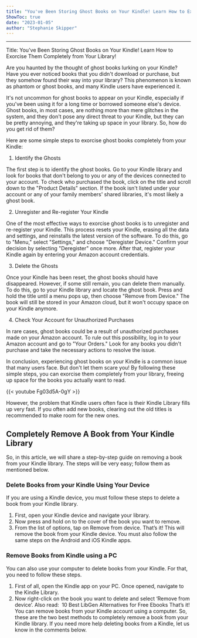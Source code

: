 ```yaml
---
title: "You've Been Storing Ghost Books on Your Kindle! Learn How to Exorcise Them Completely from Your Library!"
ShowToc: true 
date: "2023-01-05"
author: "Stephanie Skipper"
---
```

*****
Title: You've Been Storing Ghost Books on Your Kindle! Learn How to Exorcise Them Completely from Your Library!

Are you haunted by the thought of ghost books lurking on your Kindle? Have you ever noticed books that you didn't download or purchase, but they somehow found their way into your library? This phenomenon is known as phantom or ghost books, and many Kindle users have experienced it.

It's not uncommon for ghost books to appear on your Kindle, especially if you've been using it for a long time or borrowed someone else's device. Ghost books, in most cases, are nothing more than mere glitches in the system, and they don't pose any direct threat to your Kindle, but they can be pretty annoying, and they're taking up space in your library. So, how do you get rid of them?

Here are some simple steps to exorcise ghost books completely from your Kindle:

1. Identify the Ghosts

The first step is to identify the ghost books. Go to your Kindle library and look for books that don't belong to you or any of the devices connected to your account. To check who purchased the book, click on the title and scroll down to the "Product Details" section. If the book isn't listed under your account or any of your family members' shared libraries, it's most likely a ghost book.

2. Unregister and Re-register Your Kindle

One of the most effective ways to exorcise ghost books is to unregister and re-register your Kindle. This process resets your Kindle, erasing all the data and settings, and reinstalls the latest version of the software. To do this, go to "Menu," select "Settings," and choose "Deregister Device." Confirm your decision by selecting "Deregister" once more. After that, register your Kindle again by entering your Amazon account credentials.

3. Delete the Ghosts

Once your Kindle has been reset, the ghost books should have disappeared. However, if some still remain, you can delete them manually. To do this, go to your Kindle library and locate the ghost book. Press and hold the title until a menu pops up, then choose "Remove from Device." The book will still be stored in your Amazon cloud, but it won't occupy space on your Kindle anymore.

4. Check Your Account for Unauthorized Purchases

In rare cases, ghost books could be a result of unauthorized purchases made on your Amazon account. To rule out this possibility, log in to your Amazon account and go to "Your Orders." Look for any books you didn't purchase and take the necessary actions to resolve the issue.

In conclusion, experiencing ghost books on your Kindle is a common issue that many users face. But don't let them scare you! By following these simple steps, you can exorcise them completely from your library, freeing up space for the books you actually want to read.

{{< youtube Fg03d5A-0gY >}} 



However, the problem that Kindle users often face is their Kindle Library fills up very fast. If you often add new books, clearing out the old titles is recommended to make room for the new ones.

 
## Completely Remove A Book from Your Kindle Library


So, in this article, we will share a step-by-step guide on removing a book from your Kindle library. The steps will be very easy; follow them as mentioned below.

 
### Delete Books from your Kindle Using Your Device


If you are using a Kindle device, you must follow these steps to delete a book from your Kindle library.

1. First, open your Kindle device and navigate your library.
2. Now press and hold on to the cover of the book you want to remove.
3. From the list of options, tap on Remove from device.
That’s it! This will remove the book from your Kindle device. You must also follow the same steps on the Android and iOS Kindle apps.

 
### Remove Books from Kindle using a PC


You can also use your computer to delete books from your Kindle. For that, you need to follow these steps.
1. First of all, open the Kindle app on your PC. Once opened, navigate to the Kindle Library.
2. Now right-click on the book you want to delete and select ‘Remove from device’.
Also read:  10 Best LibGen Alternatives for Free Ebooks
That’s it! You can remove books from your Kindle account using a computer.
So, these are the two best methods to completely remove a book from your Kindle library. If you need more help deleting books from a Kindle, let us know in the comments below.




